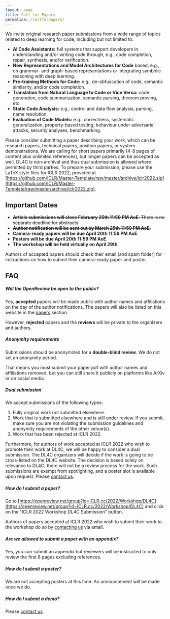 ```yaml
---
layout: page
title: Call for Papers
permalink: /callforpapers/
---
```



We invite original research paper submissions from a wide range of topics related to deep learning for code, including but not limited to:

* **AI Code Assistants:** full systems that support developers in understanding and/or writing code through, e.g., code completion, repair, synthesis, and/or verification.
* **New Representations and Model Architectures for Code** based, e.g., on grammar- and graph-based representations or integrating symbolic reasoning with deep learning.
* **Pre-training Methods for Code:** e.g., de-obfuscation of code, semantic similarity, and/or code completion.
* **Translation from Natural Language to Code or Vice Versa:** code generation, code summarization, semantic parsing, theorem proving, etc.
* **Static Code Analysis:** e.g., control and data flow analysis, parsing, name resolution.
* **Evaluation of Code Models:** e.g., correctness, systematic generalization, property-based testing, behaviour under adversarial attacks, security analyses, benchmarking.

Please consider submitting a paper describing your work, which can be research papers, technical papers, position papers, or system demonstrations. We are calling for short papers primarily (4-8 pages of content plus unlimited references), but longer papers can be accepted as well. DL4C is non-archival and thus dual submission is allowed where permitted by third parties. To prepare your submission, please use the LaTeX style files for ICLR 2022, provided at [https://github.com/ICLR/Master-Template/raw/master/archive/iclr2022.zip](https://github.com/ICLR/Master-Template/raw/master/archive/iclr2022.zip).

## Important Dates

* ~~**Article submissions will close February 25th 11:59 PM AoE**. There is no separate deadline for abstracts.~~
* ~~**Author notification will be sent out by March 25th 11:59 PM AoE**.~~
* **Camera-ready papers will be due April 20th 11:59 PM AoE**.
* **Posters will be due April 20th 11:59 PM AoE**.
* **The workshop will be held virtually on April 29th**.

Authors of accepted papers should check their email (and spam folder) for instructions on how to submit their camera-ready paper and poster.


## FAQ

##### **Will the OpenReview be open to the public?**

Yes, **accepted** papers will be made public with author names and affiliations on the day of the author notifications.
The papers will also be listed on this website in the [papers](/papers) section.

However, **rejected** papers and the **reviews** will be private to the organizers and authors.

##### **Anonymity requirements**

Submissions should be anonymized for a **double-blind review**. We do not set an anonymity period.

That means you must submit your paper pdf with author names and affiliations removed,
but you can still share it publicly on platforms like ArXiv or on social media.

##### **Dual submission**

We accept submissions of the following types:

1. Fully original work not submitted elsewhere.
2. Work that is submitted elsewhere and is still under review. If you submit, make sure you are not violating the submission guidelines and anonymity requirements of the other venue(s).
3. Work that has been rejected at ICLR 2022.

Furthermore, for authors of work accepted at ICLR 2022 who wish to promote their work at DL4C, we will be happy to consider a dual submission. The DL4C organizers will decide if the work is going to be cross-listed on the DL4C website. The decision is based solely on relevance to DL4C; there will not be a review process for the work. Such submissions are exempt from spotlighting, and a poster slot is available upon request. Please [contact us](/contactus).

##### **How do I submit a paper?**

Go to [https://openreview.net/group?id=ICLR.cc/2022/Workshop/DL4C](https://openreview.net/group?id=ICLR.cc/2022/Workshop/DL4C) and click on the "ICLR 2022 Workshop DL4C Submission" button.

Authors of papers accepted at ICLR 2022 who wish to submit their work to the workshop do so by [contacting us](/contactus) via email.

##### **Are we allowed to submit a paper with an appendix?** 

Yes, you can submit an appendix but reviewers will be instructed to only review the first 8 pages excluding references.

##### **How do I submit a poster?**

We are not accepting posters at this time. An announcement will be made once we do.

##### **How do I submit a demo?**

Please [contact us](/contactus).
